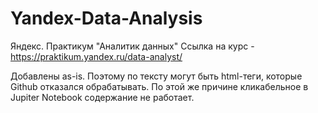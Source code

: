 # Yandex-Data-Analysis
Яндекс. Практикум "Аналитик данных"
Ссылка на курс - https://praktikum.yandex.ru/data-analyst/

Добавлены as-is. Поэтому по тексту могут быть html-теги, которые Github отказался обрабатывать. По этой же причине кликабельное в Jupiter Notebook содержание не работает.
